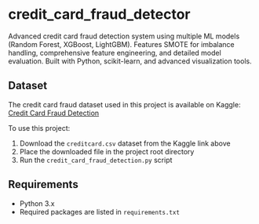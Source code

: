 # credit_card_fraud_detector
Advanced credit card fraud detection system using multiple ML models (Random Forest, XGBoost, LightGBM). Features SMOTE for imbalance handling, comprehensive feature engineering, and detailed model evaluation. Built with Python, scikit-learn, and advanced visualization tools.

## Dataset
The credit card fraud dataset used in this project is available on Kaggle:
[Credit Card Fraud Detection](https://www.kaggle.com/datasets/mlg-ulb/creditcardfraud)

To use this project:
1. Download the `creditcard.csv` dataset from the Kaggle link above
2. Place the downloaded file in the project root directory
3. Run the `credit_card_fraud_detection.py` script

## Requirements
- Python 3.x
- Required packages are listed in `requirements.txt`
